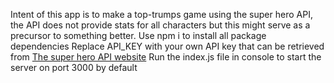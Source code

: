 Intent of this app is to make a top-trumps game using the super hero API, the API does not provide stats for all characters but this might serve as a precursor to something better.
Use npm i to install all package dependencies
Replace API_KEY with your own API key that can be retrieved from [The super hero API website](https://superheroapi.com/index.html)
Run the index.js file in console to start the server on port 3000 by default
